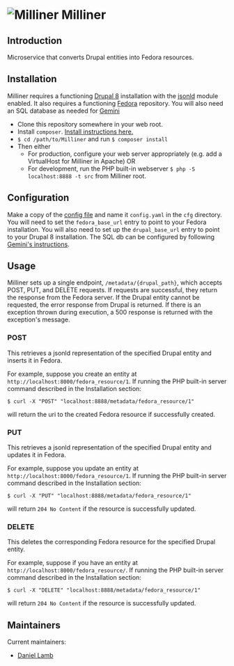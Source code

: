 # ![Milliner](https://cloud.githubusercontent.com/assets/2371345/25281066/8eca01c8-2682-11e7-987f-c77df38cd733.png) Milliner

## Introduction

Microservice that converts Drupal entities into Fedora resources.

## Installation

Milliner requires a functioning [Drupal 8](https://www.drupal.org/docs/8/install) installation with the [jsonld](http://github.com/Islandora-CLAW/jsonld) module enabled.
It also requires a functioning [Fedora](http://fedorarepository.org/) repository.
You will also need an SQL database as needed for [Gemini](../Gemini)

- Clone this repository somewhere in your web root.
- Install `composer`.  [Install instructions here.][4]
- `$ cd /path/to/Milliner` and run `$ composer install`
- Then either
  - For production, configure your web server appropriately (e.g. add a VirtualHost for Milliner in Apache) OR
  - For development, run the PHP built-in webserver `$ php -S localhost:8888 -t src` from Milliner root.

## Configuration

Make a copy of the [config file](cfg/config.example.yaml) and name it `config.yaml` in the `cfg` directory.
You will need to set the `fedora_base_url` entry to point to your Fedora installation.
You will also need to set up the `drupal_base_url` entry to point to your Drupal 8 installation.
The SQL db can be configured by following [Gemini's instructions](../Gemini).

## Usage

Milliner sets up a single endpoint, `/metadata/{drupal_path}`, which accepts POST, PUT, and DELETE requests.
If requests are successful, they return the response from the Fedora server.  If the Drupal entity cannot be requested,
the error response from Drupal is returned.  If there is an exception thrown during execution, a 500 response is returned
with the exception's message.


### POST

This retrieves a jsonld representation of the specified Drupal entity and inserts it in Fedora.

For example, suppose you create an entity at `http://localhost:8000/fedora_resource/1`.  If running the PHP built-in server command described in the Installation section:
```
$ curl -X "POST" "localhost:8888/metadata/fedora_resource/1"
```
will return the uri to the created Fedora resource if successfully created.

### PUT

This retrieves a jsonld representation of the specified Drupal entity and updates it in Fedora.

For example, suppose you update an entity at `http://localhost:8000/fedora_resource/1`.  If running the PHP built-in server command described in the Installation section:
```
$ curl -X "PUT" "localhost:8888/metadata/fedora_resource/1"
```
will return `204 No Content` if the resource is successfully updated.

### DELETE

This deletes the corresponding Fedora resource for the specified Drupal entity.

For example, suppose if you have an entity at `http://localhost:8000/fedora_resource/`.  If running the PHP built-in server command described in the Installation section:
```
$ curl -X "DELETE" "localhost:8888/metadata/fedora_resource/1"
```
will return `204 No Content` if the resource is successfully updated.

## Maintainers

Current maintainers:

* [Daniel Lamb](https://github.com/dannylamb)

[3]: https://img.shields.io/badge/license-MIT-blue.svg?style=flat-square
[4]: https://getcomposer.org/download/
